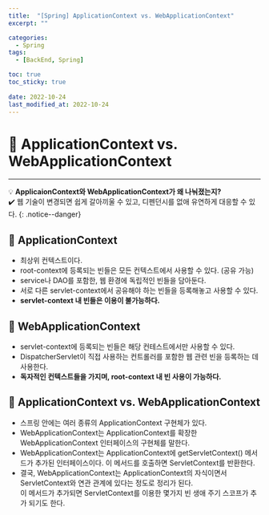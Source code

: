 ```yaml
---
title:  "[Spring] ApplicationContext vs. WebApplicationContext"
excerpt: "" 

categories:
  - Spring
tags:
  - [BackEnd, Spring]

toc: true
toc_sticky: true
 
date: 2022-10-24
last_modified_at: 2022-10-24
---
```


# 🚀 ApplicationContext vs. WebApplicationContext
---
💡 **ApplicaionContext와 WebApplicationContext가 왜 나눠졌는지?**  
✔️ 웹 기술이 변경되면 쉽게 갈아끼울 수 있고, 디펜던시를 없애 유연하게 대응할 수 있다.
{: .notice--danger}

## 📝 ApplicationContext
- 최상위 컨텍스트이다.
- root-context에 등록되는 빈들은 모든 컨텍스트에서 사용할 수 있다. (공유 가능)
- service나 DAO를 포함한, 웹 환경에 독립적인 빈들을 담아둔다.
- 서로 다른 servlet-context에서 공유해야 하는 빈들을 등록해놓고 사용할 수 있다.
- **servlet-context 내 빈들은 이용이 불가능하다.**

## 📝 WebApplicationContext
- servlet-context에 등록되는 빈들은 해당 컨테스트에서만 사용할 수 있다.
- DispatcherServlet이 직접 사용하는 컨트롤러를 포함한 웹 관련 빈을 등록하는 데 사용한다.
- **독자적인 컨텍스트들을 가지며, root-context 내 빈 사용이 가능하다.**

## 📝 ApplicationContext vs. WebApplicationContext
- 스프링 안에는 여러 종류의 ApplicationContext 구현체가 있다.
- WebApplicationContext는 ApplicationContext를 확장한 WebApplicationContext 인터페이스의 구현체를 말한다.
- WebApplicationContext는 ApplicationContext에 getServletContext() 메서드가 추가된 인터페이스이다. 이 메서드를 호출하면 ServletContext를 반환한다.
- 결국, WebApplicationContext는 ApplicationContext의 자식이면서 ServletContext와 연관 관계에 있다는 정도로 정리가 된다.  
  이 메서드가 추가되면 ServletContext를 이용한 몇가지 빈 생애 주기 스코프가 추가 되기도 한다.